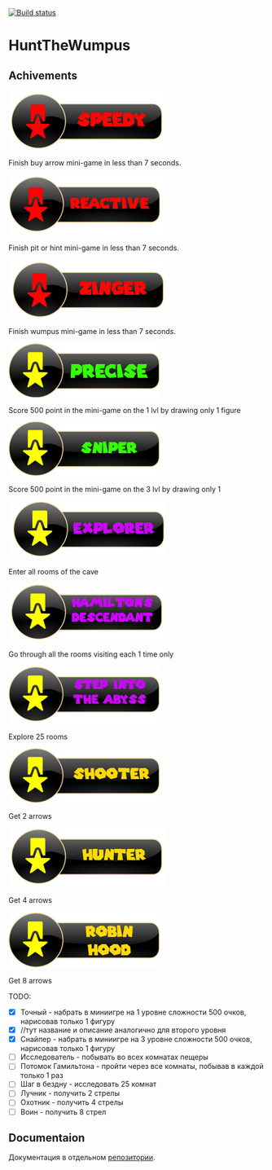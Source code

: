 [![Build status](https://ci.appveyor.com/api/projects/status/n810vv9l1x0jolpk/branch/master?svg=true)](https://ci.appveyor.com/project/HuntTheWumpus/huntthewumpus/branch/master)

# HuntTheWumpus

## Achivements

![Speedy](HuntTheWumpus/HuntTheWumpus/data/Achievements/MG1.png) 

Finish buy arrow mini-game in less than 7 seconds. 

![Reactive](HuntTheWumpus/HuntTheWumpus/data/Achievements/MG2.png) 

Finish pit or hint mini-game in less than 7 seconds. 

![Zinger](HuntTheWumpus/HuntTheWumpus/data/Achievements/MG3.png) 

Finish wumpus mini-game in less than 7 seconds. 

![Precise](HuntTheWumpus/HuntTheWumpus/data/Achievements/Precise.png)

Score 500 point in the mini-game on the 1 lvl by drawing only 1 figure

![Sniper](HuntTheWumpus/HuntTheWumpus/data/Achievements/Sniper.png)

Score 500 point in the mini-game on the 3 lvl by drawing only 1 

![Explorer](HuntTheWumpus/HuntTheWumpus/data/Achievements/Explorer.png)

Enter all rooms of the cave

![Hamilton's descendant](HuntTheWumpus/HuntTheWumpus/data/Achievements/Hamilton.png)

Go through all the rooms visiting each 1 time only

![Step into the Abyss](HuntTheWumpus/HuntTheWumpus/data/Achievements/Step.png)

Explore 25 rooms

![Shooter](HuntTheWumpus/HuntTheWumpus/data/Achievements/Shooter.png)

Get 2 arrows

![Hunter](HuntTheWumpus/HuntTheWumpus/data/Achievements/Hunter.png)

Get 4 arrows

![Robin Hood](HuntTheWumpus/HuntTheWumpus/data/Achievements/Robin.png)

Get 8 arrows

TODO:

- [x] Точный                - набрать в миниигре на 1 уровне сложности 500 очков, нарисовав только 1 фигуру
- [x] //тут название и описание аналогично для второго уровня
- [x] Снайпер              - набрать в миниигре на 3 уровне сложности 500 очков, нарисовав только 1 фигуру
- [ ] Исследователь      - побывать во всех комнатах пещеры
- [ ] Потомок Гамильтона  - пройти через все комнаты, побывав в каждой только 1 раз
- [ ] Шаг в бездну      - исследовать 25 комнат
- [ ] Лучник                - получить 2 стрелы
- [ ] Охотник              - получить 4 стрелы
- [ ] Воин                - получить 8 стрел

## Documentaion

Документация в отдельном [репозитории](https://github.com/hunt-the-wumpus/Docs).

